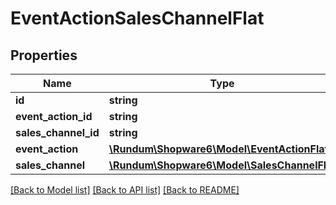 # EventActionSalesChannelFlat

## Properties
Name | Type | Description | Notes
------------ | ------------- | ------------- | -------------
**id** | **string** |  | [optional] 
**event_action_id** | **string** |  | 
**sales_channel_id** | **string** |  | 
**event_action** | [**\Rundum\Shopware6\Model\EventActionFlat**](EventActionFlat.md) |  | [optional] 
**sales_channel** | [**\Rundum\Shopware6\Model\SalesChannelFlat**](SalesChannelFlat.md) |  | [optional] 

[[Back to Model list]](../../README.md#documentation-for-models) [[Back to API list]](../../README.md#documentation-for-api-endpoints) [[Back to README]](../../README.md)

